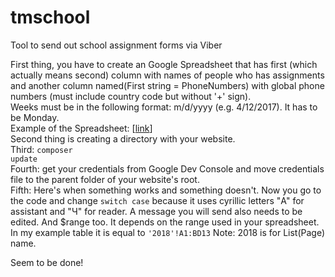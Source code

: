 # tmschool
Tool to send out school assignment forms via Viber


First thing, you have to create an Google Spreadsheet that has first (which actually means second) column with names of people who has assignments and another column named(First string  = PhoneNumbers) with global phone numbers (must include country code but without '+' sign).<br />
Weeks must be in the following format: m/d/yyyy (e.g. 4/12/2017). It has to be Monday.<br />
Example of the Spreadsheet: [<a href="http://bit.ly/2DVpEzC">link</a>] <br />
Second thing is creating a directory with your website. <br />
Third: <code>composer update</code><br />
Fourth: get your credentials from Google Dev Console and move credentials file to the parent folder of your website's root.<br />
Fifth: Here's when something works and something doesn't. Now you go to the code and change <code>switch case</code> because it uses cyrillic letters "А" for assistant and "Ч" for reader. A message you will send also needs to be edited. And $range too. It depends on the range used in your spreadsheet. In my example table it is equal to <code>'2018'!A1:BD13</code> Note: 2018 is for List(Page) name.  <br />

Seem to be done!<br />
